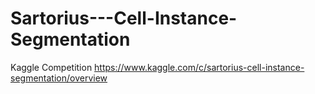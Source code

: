 # Sartorius---Cell-Instance-Segmentation
Kaggle Competition
https://www.kaggle.com/c/sartorius-cell-instance-segmentation/overview
